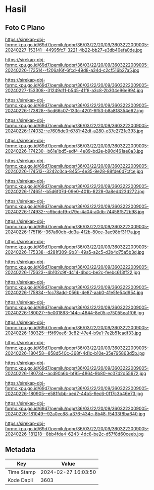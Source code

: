 # Hasil

## Foto C Plano

https://sirekap-obj-formc.kpu.go.id/69d7/pemilu/pdpr/36/03/22/20/09/3603222009005-20240227-153141--44995fc7-3221-4b22-bb27-e3db40efa0de.jpg

https://sirekap-obj-formc.kpu.go.id/69d7/pemilu/pdpr/36/03/22/20/09/3603222009005-20240226-173514--f206a16f-6fcd-49d8-a34d-c2cf516b27a5.jpg

https://sirekap-obj-formc.kpu.go.id/69d7/pemilu/pdpr/36/03/22/20/09/3603222009005-20240227-153308--31249d11-b545-41f8-a3c8-2b304e96e994.jpg

https://sirekap-obj-formc.kpu.go.id/69d7/pemilu/pdpr/36/03/22/20/09/3603222009005-20240226-173828--5cd66c07-133c-4201-9f53-b8a818354e92.jpg

https://sirekap-obj-formc.kpu.go.id/69d7/pemilu/pdpr/36/03/22/20/09/3603222009005-20240226-174032--e7605de0-6781-42df-a280-e37c2721e393.jpg

https://sirekap-obj-formc.kpu.go.id/69d7/pemilu/pdpr/36/03/22/20/09/3603222009005-20240226-174230--b61e1bd5-edf4-4e89-bd2e-b90d461ae8a3.jpg

https://sirekap-obj-formc.kpu.go.id/69d7/pemilu/pdpr/36/03/22/20/09/3603222009005-20240226-174513--3242c0ca-8455-4e35-9e28-88fde6d7cfce.jpg

https://sirekap-obj-formc.kpu.go.id/69d7/pemilu/pdpr/36/03/22/20/09/3603222009005-20240226-174651--b5d6f07d-09e0-401b-8228-0a8ed423d272.jpg

https://sirekap-obj-formc.kpu.go.id/69d7/pemilu/pdpr/36/03/22/20/09/3603222009005-20240226-174932--c9bcdcf9-d79c-4a04-a0db-74458f572b98.jpg

https://sirekap-obj-formc.kpu.go.id/69d7/pemilu/pdpr/36/03/22/20/09/3603222009005-20240226-175116--367a60db-dd3a-4f2b-80ce-3ac98bf31f7a.jpg

https://sirekap-obj-formc.kpu.go.id/69d7/pemilu/pdpr/36/03/22/20/09/3603222009005-20240226-175338--d281f309-9b31-49a5-a2c5-d3b4d75a5b3d.jpg

https://sirekap-obj-formc.kpu.go.id/69d7/pemilu/pdpr/36/03/22/20/09/3603222009005-20240226-175623--4b102c9f-d414-4bdc-be2c-feebc613ff22.jpg

https://sirekap-obj-formc.kpu.go.id/69d7/pemilu/pdpr/36/03/22/20/09/3603222009005-20240226-175834--fcc78add-056b-4e87-aab0-41e5fe54d954.jpg

https://sirekap-obj-formc.kpu.go.id/69d7/pemilu/pdpr/36/03/22/20/09/3603222009005-20240226-180027--5e001863-144c-4844-8e05-e75055ea1f06.jpg

https://sirekap-obj-formc.kpu.go.id/69d7/pemilu/pdpr/36/03/22/20/09/3603222009005-20240226-180325--f5f69ee6-3c82-47e4-b9e1-7e2b51cadf33.jpg

https://sirekap-obj-formc.kpu.go.id/69d7/pemilu/pdpr/36/03/22/20/09/3603222009005-20240226-180458--858d540c-368f-4d1c-b10e-35e795863d5b.jpg

https://sirekap-obj-formc.kpu.go.id/69d7/pemilu/pdpr/36/03/22/20/09/3603222009005-20240226-180734--acd90a6b-bf95-4864-9b80-ec0742d55672.jpg

https://sirekap-obj-formc.kpu.go.id/69d7/pemilu/pdpr/36/03/22/20/09/3603222009005-20240226-180905--e581fcbb-bed7-44b5-9ec6-0f17c3b46e73.jpg

https://sirekap-obj-formc.kpu.go.id/69d7/pemilu/pdpr/36/03/22/20/09/3603222009005-20240226-181049--92a0ec88-a376-434c-8b48-f5433f8ba640.jpg

https://sirekap-obj-formc.kpu.go.id/69d7/pemilu/pdpr/36/03/22/20/09/3603222009005-20240226-181218--8bb4fde4-6243-4dc8-be2c-d57f8d60ceeb.jpg


## Metadata

| Key        | Value               |
| ---------- | ------------------- |
| Time Stamp | 2024-02-27 16:03:50 |
| Kode Dapil | 3603                |



